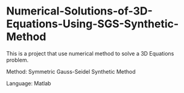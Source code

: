 # Numerical-Solutions-of-3D-Equations-Using-SGS-Synthetic-Method
This is a project that use numerical method to solve a 3D Equations problem. 

Method: Symmetric Gauss-Seidel Synthetic Method

Language: Matlab
